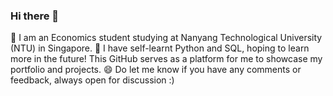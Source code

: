 ### Hi there 👋


🔭 I am an Economics student studying at Nanyang Technological University (NTU) in Singapore. 
🌱 I have self-learnt Python and SQL, hoping to learn more in the future! This GitHub serves as a platform for me to showcase my portfolio and projects. 
😄 Do let me know if you have any comments or feedback, always open for discussion :)

